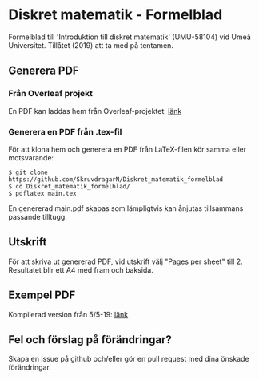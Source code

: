 # Diskret matematik - Formelblad
Formelblad till 'Introduktion till diskret matematik' (UMU-58104) vid Umeå Universitet. Tillåtet (2019) att ta med på tentamen.

## Generera PDF
### Från Overleaf projekt
En PDF kan laddas hem från Overleaf-projektet: [länk](https://www.overleaf.com/read/tzszzswkcdhq)

### Generera en PDF från .tex-fil
För att klona hem och generera en PDF från LaTeX-filen kör samma eller motsvarande:  
```console
$ git clone https://github.com/SkruvdragarN/Diskret_matematik_formelblad
$ cd Diskret_matematik_formelblad/
$ pdflatex main.tex
```
En genererad main.pdf skapas som lämpligtvis kan ånjutas tillsammans passande tilltugg.

## Utskrift
För att skriva ut genererad PDF, vid utskrift välj "Pages per sheet" till 2. Resultatet blir ett A4 med fram och baksida.

## Exempel PDF
Kompilerad version från 5/5-19: [länk](https://github.com/SkruvdragarN/Diskret_matematik_formelblad/blob/master/example.pdf)

## Fel och förslag på förändringar?
Skapa en issue på github och/eller gör en pull request med dina önskade förändringar.

